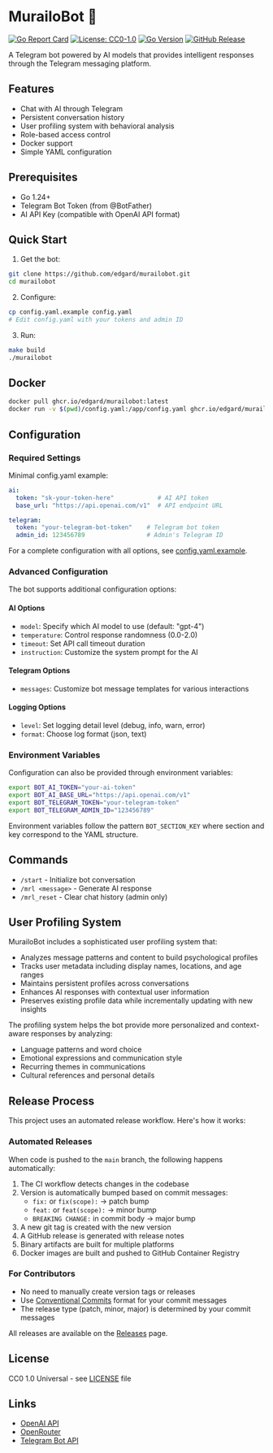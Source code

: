# MurailoBot 🤖

[![Go Report Card](https://goreportcard.com/badge/github.com/edgard/murailobot)](https://goreportcard.com/report/github.com/edgard/murailobot)
[![License: CC0-1.0](https://img.shields.io/badge/License-CC0--1.0-lightgrey.svg)](http://creativecommons.org/publicdomain/zero/1.0/)
[![Go Version](https://img.shields.io/badge/go-1.24-blue.svg)](https://golang.org)
[![GitHub Release](https://img.shields.io/github/v/release/edgard/murailobot)](https://github.com/edgard/murailobot/releases/latest)

A Telegram bot powered by AI models that provides intelligent responses through the Telegram messaging platform.

## Features

- Chat with AI through Telegram
- Persistent conversation history
- User profiling system with behavioral analysis
- Role-based access control
- Docker support
- Simple YAML configuration

## Prerequisites

- Go 1.24+
- Telegram Bot Token (from @BotFather)
- AI API Key (compatible with OpenAI API format)

## Quick Start

1. Get the bot:
```bash
git clone https://github.com/edgard/murailobot.git
cd murailobot
```

2. Configure:
```bash
cp config.yaml.example config.yaml
# Edit config.yaml with your tokens and admin ID
```

3. Run:
```bash
make build
./murailobot
```

## Docker

```bash
docker pull ghcr.io/edgard/murailobot:latest
docker run -v $(pwd)/config.yaml:/app/config.yaml ghcr.io/edgard/murailobot:latest
```

## Configuration

### Required Settings

Minimal config.yaml example:
```yaml
ai:
  token: "sk-your-token-here"            # AI API token
  base_url: "https://api.openai.com/v1"  # API endpoint URL

telegram:
  token: "your-telegram-bot-token"    # Telegram bot token
  admin_id: 123456789                 # Admin's Telegram ID
```

For a complete configuration with all options, see [config.yaml.example](config.yaml.example).

### Advanced Configuration

The bot supports additional configuration options:

#### AI Options
- `model`: Specify which AI model to use (default: "gpt-4")
- `temperature`: Control response randomness (0.0-2.0)
- `timeout`: Set API call timeout duration
- `instruction`: Customize the system prompt for the AI

#### Telegram Options
- `messages`: Customize bot message templates for various interactions

#### Logging Options
- `level`: Set logging detail level (debug, info, warn, error)
- `format`: Choose log format (json, text)

### Environment Variables

Configuration can also be provided through environment variables:

```bash
export BOT_AI_TOKEN="your-ai-token"
export BOT_AI_BASE_URL="https://api.openai.com/v1"
export BOT_TELEGRAM_TOKEN="your-telegram-token"
export BOT_TELEGRAM_ADMIN_ID="123456789"
```

Environment variables follow the pattern `BOT_SECTION_KEY` where section and key correspond to the YAML structure.

## Commands

- `/start` - Initialize bot conversation
- `/mrl <message>` - Generate AI response
- `/mrl_reset` - Clear chat history (admin only)

## User Profiling System

MurailoBot includes a sophisticated user profiling system that:

- Analyzes message patterns and content to build psychological profiles
- Tracks user metadata including display names, locations, and age ranges
- Maintains persistent profiles across conversations
- Enhances AI responses with contextual user information
- Preserves existing profile data while incrementally updating with new insights

The profiling system helps the bot provide more personalized and context-aware responses by analyzing:
- Language patterns and word choice
- Emotional expressions and communication style
- Recurring themes in communications
- Cultural references and personal details

## Release Process

This project uses an automated release workflow. Here's how it works:

### Automated Releases

When code is pushed to the `main` branch, the following happens automatically:

1. The CI workflow detects changes in the codebase
2. Version is automatically bumped based on commit messages:
   - `fix:` or `fix(scope):` → patch bump
   - `feat:` or `feat(scope):` → minor bump
   - `BREAKING CHANGE:` in commit body → major bump
3. A new git tag is created with the new version
4. A GitHub release is generated with release notes
5. Binary artifacts are built for multiple platforms
6. Docker images are built and pushed to GitHub Container Registry

### For Contributors

- No need to manually create version tags or releases
- Use [Conventional Commits](https://www.conventionalcommits.org/) format for your commit messages
- The release type (patch, minor, major) is determined by your commit messages

All releases are available on the [Releases](https://github.com/edgard/murailobot/releases) page.

## License

CC0 1.0 Universal - see [LICENSE](LICENSE) file

## Links

- [OpenAI API](https://platform.openai.com/)
- [OpenRouter](https://openrouter.ai/)
- [Telegram Bot API](https://core.telegram.org/bots/api)
